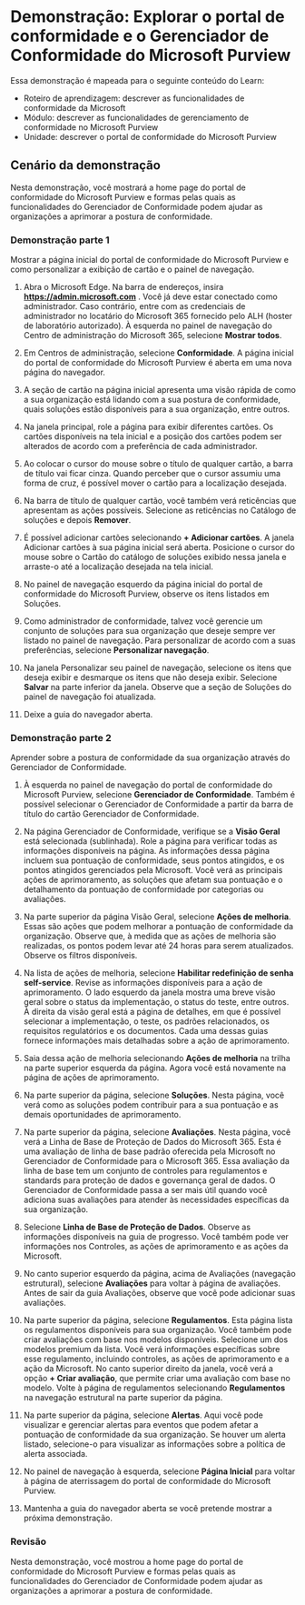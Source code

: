 <!---
---
Demonstração: Título: 'Explore o portal de conformidade e o Gerenciador de Conformidade do Microsoft Purview' Roteiro de Aprendizagem/Módulo/Unidade: 'Roteiro de aprendizagem: descrever as funcionalidades de conformidade da Microsoft; Módulo 2: descrever as funcionalidades do gerenciamento de conformidade no Microsoft Purview; Unidade 2: descrever o portal de conformidade do Microsoft Purview'
---
--->

# Demonstração: Explorar o portal de conformidade e o Gerenciador de Conformidade do Microsoft Purview

Essa demonstração é mapeada para o seguinte conteúdo do Learn:

- Roteiro de aprendizagem: descrever as funcionalidades de conformidade da Microsoft
- Módulo: descrever as funcionalidades de gerenciamento de conformidade no Microsoft Purview
- Unidade: descrever o portal de conformidade do Microsoft Purview

## Cenário da demonstração

Nesta demonstração, você mostrará a home page do portal de conformidade do Microsoft Purview e formas pelas quais as funcionalidades do Gerenciador de Conformidade podem ajudar as organizações a aprimorar a postura de conformidade.

### Demonstração parte 1

Mostrar a página inicial do portal de conformidade do Microsoft Purview e como personalizar a exibição de cartão e o painel de navegação.

1. Abra o Microsoft Edge. Na barra de endereços, insira **https://admin.microsoft.com** . Você já deve estar conectado como administrador. Caso contrário, entre com as credenciais de administrador no locatário do Microsoft 365 fornecido pelo ALH (hoster de laboratório autorizado). À esquerda no painel de navegação do Centro de administração do Microsoft 365, selecione **Mostrar todos**.

1. Em Centros de administração, selecione **Conformidade**.  A página inicial do portal de conformidade do Microsoft Purview é aberta em uma nova página do navegador.  

1. A seção de cartão na página inicial apresenta uma visão rápida de como a sua organização está lidando com a sua postura de conformidade, quais soluções estão disponíveis para a sua organização, entre outros.

1. Na janela principal, role a página para exibir diferentes cartões. Os cartões disponíveis na tela inicial e a posição dos cartões podem ser alterados de acordo com a preferência de cada administrador.  

1. Ao colocar o cursor do mouse sobre o título de qualquer cartão, a barra de título vai ficar cinza.  Quando perceber que o cursor assumiu uma forma de cruz, é possível mover o cartão para a localização desejada.

1. Na barra de título de qualquer cartão, você também verá reticências que apresentam as ações possíveis.  Selecione as reticências no Catálogo de soluções e depois **Remover**.

1. É possível adicionar cartões selecionando **+ Adicionar cartões**.  A janela Adicionar cartões à sua página inicial será aberta.  Posicione o cursor do mouse sobre o Cartão do catálogo de soluções exibido nessa janela e arraste-o até a localização desejada na tela inicial.

1. No painel de navegação esquerdo da página inicial do portal de conformidade do Microsoft Purview, observe os itens listados em Soluções. 

1. Como administrador de conformidade, talvez você gerencie um conjunto de soluções para sua organização que deseje sempre ver listado no painel de navegação.  Para personalizar de acordo com a suas preferências, selecione **Personalizar navegação**.  

1. Na janela Personalizar seu painel de navegação, selecione os itens que deseja exibir e desmarque os itens que não deseja exibir.  Selecione **Salvar** na parte inferior da janela.  Observe que a seção de Soluções do painel de navegação foi atualizada.

1. Deixe a guia do navegador aberta.

### Demonstração parte 2

Aprender sobre a postura de conformidade da sua organização através do Gerenciador de Conformidade.

1. À esquerda no painel de navegação do portal de conformidade do Microsoft Purview, selecione **Gerenciador de Conformidade**.  Também é possível selecionar o Gerenciador de Conformidade a partir da barra de título do cartão Gerenciador de Conformidade.

1. Na página Gerenciador de Conformidade, verifique se a **Visão Geral** está selecionada (sublinhada). Role a página para verificar todas as informações disponíveis na página.  As informações dessa página incluem sua pontuação de conformidade, seus pontos atingidos, e os pontos atingidos gerenciados pela Microsoft.   Você verá as principais ações de aprimoramento, as soluções que afetam sua pontuação e o detalhamento da pontuação de conformidade por categorias ou avaliações.

1. Na parte superior da página Visão Geral, selecione **Ações de melhoria**.  Essas são ações que podem melhorar a pontuação de conformidade da organização. Observe que, à medida que as ações de melhoria são realizadas, os pontos podem levar até 24 horas para serem atualizados.  Observe os filtros disponíveis.

1. Na lista de ações de melhoria, selecione **Habilitar redefinição de senha self-service**.  Revise as informações disponíveis para a ação de aprimoramento.  O lado esquerdo da janela mostra uma breve visão geral sobre o status da implementação, o status do teste, entre outros. À direita da visão geral está a página de detalhes, em que é possível selecionar a implementação, o teste, os padrões relacionados, os requisitos regulatórios e os documentos. Cada uma dessas guias fornece informações mais detalhadas sobre a ação de aprimoramento.

1. Saia dessa ação de melhoria selecionando **Ações de melhoria** na trilha na parte superior esquerda da página.  Agora você está novamente na página de ações de aprimoramento.

1. Na parte superior da página, selecione **Soluções**. Nesta página, você verá como as soluções podem contribuir para a sua pontuação e as demais oportunidades de aprimoramento.

1. Na parte superior da página, selecione **Avaliações**. Nesta página, você verá a Linha de Base de Proteção de Dados do Microsoft 365.  Esta é uma avaliação de linha de base padrão oferecida pela Microsoft no Gerenciador de Conformidade para o Microsoft 365.  Essa avaliação da linha de base tem um conjunto de controles para regulamentos e standards para proteção de dados e governança geral de dados. O Gerenciador de Conformidade passa a ser mais útil quando você adiciona suas avaliações para atender às necessidades específicas da sua organização.

1. Selecione **Linha de Base de Proteção de Dados**.  Observe as informações disponíveis na guia de progresso. Você também pode ver informações nos Controles, as ações de aprimoramento e as ações da Microsoft.  

1. No canto superior esquerdo da página, acima de Avaliações (navegação estrutural), selecione **Avaliações** para voltar à página de avaliações.  Antes de sair da guia Avaliações, observe que você pode adicionar suas avaliações.

1. Na parte superior da página, selecione **Regulamentos**.  Esta página lista os regulamentos disponíveis para sua organização. Você também pode criar avaliações com base nos modelos disponíveis.  Selecione um dos modelos premium da lista.  Você verá informações específicas sobre esse regulamento, incluindo controles, as ações de aprimoramento e a ação da Microsoft.  No canto superior direito da janela, você verá a opção **+ Criar avaliação**, que permite criar uma avaliação com base no modelo.  Volte à página de regulamentos selecionando **Regulamentos** na navegação estrutural na parte superior da página.

1. Na parte superior da página, selecione **Alertas**.   Aqui você pode visualizar e gerenciar alertas para eventos que podem afetar a pontuação de conformidade da sua organização.  Se houver um alerta listado, selecione-o para visualizar as informações sobre a política de alerta associada.

1. No painel de navegação à esquerda, selecione **Página Inicial** para voltar à página de aterrissagem do portal de conformidade do Microsoft Purview.

1. Mantenha a guia do navegador aberta se você pretende mostrar a próxima demonstração.

### Revisão

Nesta demonstração, você mostrou a home page do portal de conformidade do Microsoft Purview e formas pelas quais as funcionalidades do Gerenciador de Conformidade podem ajudar as organizações a aprimorar a postura de conformidade.
